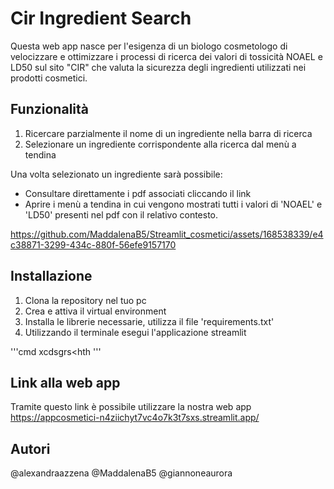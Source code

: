 # Cir Ingredient Search
Questa web app nasce per l'esigenza di un biologo cosmetologo di velocizzare e ottimizzare i processi di ricerca dei valori di tossicità  NOAEL e LD50 sul sito "CIR" che valuta la sicurezza degli ingredienti utilizzati nei prodotti cosmetici.


## Funzionalità
1. Ricercare parzialmente il nome di un ingrediente nella barra di ricerca
2. Selezionare un ingrediente corrispondente alla ricerca dal menù a tendina

Una volta selezionato un ingrediente sarà possibile:
- Consultare direttamente i pdf associati cliccando il link
- Aprire i menù a tendina in cui vengono mostrati tutti i valori di 'NOAEL' e 'LD50' presenti nel pdf con il relativo contesto.

https://github.com/MaddalenaB5/Streamlit_cosmetici/assets/168538339/e4c38871-3299-434c-880f-56efe9157170

## Installazione
1. Clona la repository nel tuo pc
2. Crea e attiva il virtual environment
3. Installa le librerie necessarie, utilizza il file 'requirements.txt'
4. Utilizzando il terminale esegui l'applicazione streamlit

'''cmd
xcdsgrs<hth
'''


## Link alla web app
Tramite questo link è possibile utilizzare la nostra web app
https://appcosmetici-n4ziichyt7vc4o7k3t7sxs.streamlit.app/


## Autori
@alexandraazzena
@MaddalenaB5
@giannoneaurora


